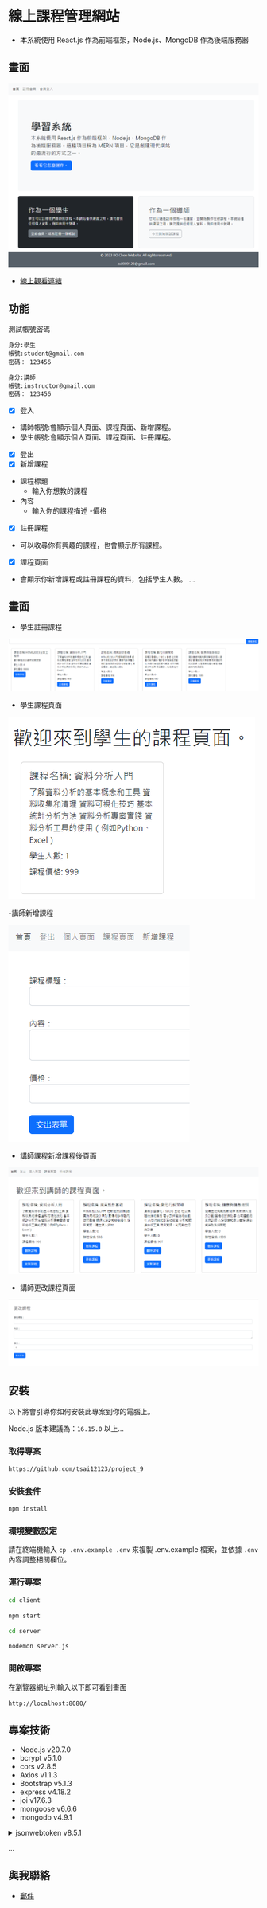 # 線上課程管理網站


* 本系統使用 React.js 作為前端框架，Node.js、MongoDB 作為後端服務器

## 畫面

![專案封面圖](./image/p1.png)

* [線上觀看連結](https://project-9-frontend.onrender.com/)
  
## 功能

測試帳號密碼

```bash
身分:學生
帳號:student@gmail.com
密碼： 123456
```
```bash
身分:講師
帳號:instructor@gmail.com
密碼： 123456
```
- [x] 登入
- 講師帳號:會顯示個人頁面、課程頁面、新增課程。
- 學生帳號:會顯示個人頁面、課程頁面、註冊課程。
- [x] 登出
- [x] 新增課程
- 課程標題
     - 輸入你想教的課程
- 內容
     - 輸入你的課程描述
-價格
- [x] 註冊課程
- 可以收尋你有興趣的課程，也會顯示所有課程。
- [x] 課程頁面
- 會顯示你新增課程或註冊課程的資料，包括學生人數。
...

## 畫面

- 學生註冊課程

![註冊封面圖](./image/p2.png)

- 學生課程頁面

![註冊封面圖](./image/p3.png)

-講師新增課程

![講師新增課程封面圖](./image/p4.png)

- 講師課程新增課程後頁面

![講師課程頁面封面圖](./image/p5.png)

- 講師更改課程頁面

![講師更改課程頁面封面圖](./image/p6.png)
  
## 安裝

以下將會引導你如何安裝此專案到你的電腦上。

Node.js 版本建議為：`16.15.0` 以上...

### 取得專案

```bash
https://github.com/tsai12123/project_9
```
### 安裝套件

```bash
npm install
```

### 環境變數設定

請在終端機輸入 `cp .env.example .env` 來複製 .env.example 檔案，並依據 `.env` 內容調整相關欄位。

### 運行專案

```bash
cd client
```
```bash
npm start
```
```bash
cd server
```
```bash
nodemon server.js
```

### 開啟專案

在瀏覽器網址列輸入以下即可看到畫面

```bash
http://localhost:8080/
```

## 專案技術

- Node.js v20.7.0
- bcrypt v5.1.0
- cors v2.8.5
- Axios v1.1.3
- Bootstrap v5.1.3
- express v4.18.2
- joi v17.6.3
- mongoose v6.6.6
- mongodb v4.9.1
<details>

<summary>jsonwebtoken v8.5.1</summary>

1. 用戶登錄成功後，伺服器生成一個 JWT，其中包含有關用戶的信息。
2. 伺服器將 JWT 返回給客戶端，通常存儲在客戶端的 Cookie 或本地存儲中。
3. 客戶端在後續的請求中將 JWT 包含在請求標頭中。
4. 伺服器接收到請求後，驗證 JWT 的簽名，確保它是有效且未被修改。
5. 如果 JWT 驗證成功，伺服器使用其中的信息來授權用戶並執行請求。

</details>

...

## 與我聯絡
- [郵件](mailto:zx8989123@gmail.com)

